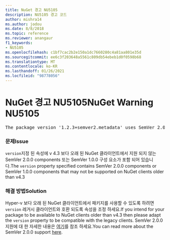 ```yaml
---
title: NuGet 경고 NU5105
description: NU5105 경고 코드
author: mishra14
ms.author: jodou
ms.date: 8/8/2018
ms.topic: reference
ms.reviewer: anangaur
f1_keywords:
- NU5105
ms.openlocfilehash: c1bf7cac2b2e150a1dc7660280c4a81aa801e35d
ms.sourcegitcommit: ee6c3f203648a5561c809db54ebeb1d0f0598b68
ms.translationtype: MT
ms.contentlocale: ko-KR
ms.lasthandoff: 01/26/2021
ms.locfileid: "98778056"
---
```

# <a name="nuget-warning-nu5105"></a><span data-ttu-id="0c818-103">NuGet 경고 NU5105</span><span class="sxs-lookup"><span data-stu-id="0c818-103">NuGet Warning NU5105</span></span>
<pre>The package version '1.2.3+semver2.metadata' uses SemVer 2.0.0 or components of SemVer 1.0.0 that are not supported on legacy clients. Change the package version to a SemVer 1.0.0 string. If the version contains a release label it must start with a letter. This message can be ignored if the package is not intended for older clients.</pre>

### <a name="issue"></a><span data-ttu-id="0c818-104">문제</span><span class="sxs-lookup"><span data-stu-id="0c818-104">Issue</span></span>

<span data-ttu-id="0c818-105">`version`지정 된 속성에 v 4.3 보다 오래 된 NuGet 클라이언트에서 지원 되지 않는 SemVer 2.0.0 components 또는 SemVer 1.0.0 구성 요소가 포함 되어 있습니다.</span><span class="sxs-lookup"><span data-stu-id="0c818-105">The `version` property specified contains SemVer 2.0.0 components or SemVer 1.0.0 components that may not be supported on NuGet clients older than v4.3</span></span>


### <a name="solution"></a><span data-ttu-id="0c818-106">해결 방법</span><span class="sxs-lookup"><span data-stu-id="0c818-106">Solution</span></span>

<span data-ttu-id="0c818-107">Hyper-v 보다 오래 된 NuGet 클라이언트에서 패키지를 사용할 수 있도록 하려면 `version` 레거시 클라이언트와 호환 되도록 속성을 조정 하세요.</span><span class="sxs-lookup"><span data-stu-id="0c818-107">If you intend for your package to be available to NuGet clients older than v4.3 then please adapt the `version` property to be compatible with the legacy clients.</span></span> <span data-ttu-id="0c818-108">SemVer 2.0.0 지원에 대 한 자세한 내용은 [여기](https://github.com/NuGet/Home/wiki/SemVer-2.0.0-support)를 참조 하세요.</span><span class="sxs-lookup"><span data-stu-id="0c818-108">You can read more about the SemVer 2.0.0 support [here](https://github.com/NuGet/Home/wiki/SemVer-2.0.0-support).</span></span>

